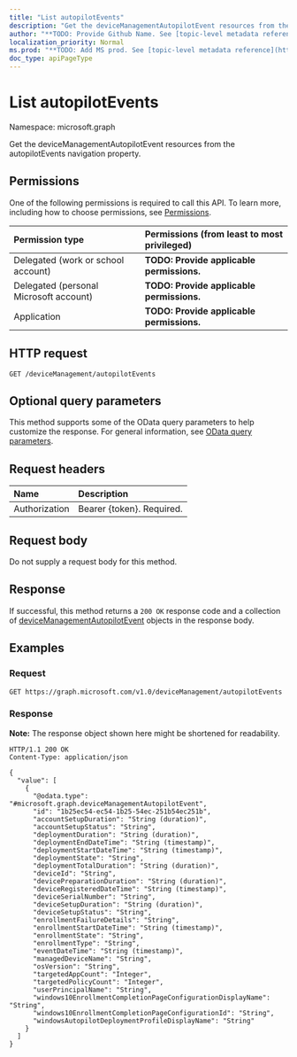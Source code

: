 ```yaml
---
title: "List autopilotEvents"
description: "Get the deviceManagementAutopilotEvent resources from the autopilotEvents navigation property."
author: "**TODO: Provide Github Name. See [topic-level metadata reference](https://msgo.azurewebsites.net/add/document/guidelines/metadata.html#topic-level-metadata)**"
localization_priority: Normal
ms.prod: "**TODO: Add MS prod. See [topic-level metadata reference](https://msgo.azurewebsites.net/add/document/guidelines/metadata.html#topic-level-metadata)**"
doc_type: apiPageType
---
```


# List autopilotEvents
Namespace: microsoft.graph



Get the deviceManagementAutopilotEvent resources from the autopilotEvents navigation property.

## Permissions
One of the following permissions is required to call this API. To learn more, including how to choose permissions, see [Permissions](/graph/permissions-reference).

|Permission type|Permissions (from least to most privileged)|
|:---|:---|
|Delegated (work or school account)|**TODO: Provide applicable permissions.**|
|Delegated (personal Microsoft account)|**TODO: Provide applicable permissions.**|
|Application|**TODO: Provide applicable permissions.**|

## HTTP request

<!-- {
  "blockType": "ignored"
}
-->
``` http
GET /deviceManagement/autopilotEvents
```

## Optional query parameters
This method supports some of the OData query parameters to help customize the response. For general information, see [OData query parameters](/graph/query-parameters).

## Request headers
|Name|Description|
|:---|:---|
|Authorization|Bearer {token}. Required.|

## Request body
Do not supply a request body for this method.

## Response

If successful, this method returns a `200 OK` response code and a collection of [deviceManagementAutopilotEvent](../resources/devicemanagementautopilotevent.md) objects in the response body.

## Examples

### Request
<!-- {
  "blockType": "request",
  "name": "list_devicemanagementautopilotevent"
}
-->
``` http
GET https://graph.microsoft.com/v1.0/deviceManagement/autopilotEvents
```


### Response
**Note:** The response object shown here might be shortened for readability.
<!-- {
  "blockType": "response",
  "truncated": true,
  "@odata.type": "Collection(microsoft.graph.deviceManagementAutopilotEvent)"
}
-->
``` http
HTTP/1.1 200 OK
Content-Type: application/json

{
  "value": [
    {
      "@odata.type": "#microsoft.graph.deviceManagementAutopilotEvent",
      "id": "1b25ec54-ec54-1b25-54ec-251b54ec251b",
      "accountSetupDuration": "String (duration)",
      "accountSetupStatus": "String",
      "deploymentDuration": "String (duration)",
      "deploymentEndDateTime": "String (timestamp)",
      "deploymentStartDateTime": "String (timestamp)",
      "deploymentState": "String",
      "deploymentTotalDuration": "String (duration)",
      "deviceId": "String",
      "devicePreparationDuration": "String (duration)",
      "deviceRegisteredDateTime": "String (timestamp)",
      "deviceSerialNumber": "String",
      "deviceSetupDuration": "String (duration)",
      "deviceSetupStatus": "String",
      "enrollmentFailureDetails": "String",
      "enrollmentStartDateTime": "String (timestamp)",
      "enrollmentState": "String",
      "enrollmentType": "String",
      "eventDateTime": "String (timestamp)",
      "managedDeviceName": "String",
      "osVersion": "String",
      "targetedAppCount": "Integer",
      "targetedPolicyCount": "Integer",
      "userPrincipalName": "String",
      "windows10EnrollmentCompletionPageConfigurationDisplayName": "String",
      "windows10EnrollmentCompletionPageConfigurationId": "String",
      "windowsAutopilotDeploymentProfileDisplayName": "String"
    }
  ]
}
```


